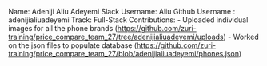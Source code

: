 Name: Adeniji Aliu Adeyemi
Slack Username: Aliu
Github Username : adenijialiuadeyemi
Track: Full-Stack
Contributions:
    - Uploaded individual images for all the phone brands (https://github.com/zuri-training/price_compare_team_27/tree/adenijialiuadeyemi/uploads)
    - Worked on the json files to populate database (https://github.com/zuri-training/price_compare_team_27/blob/adenijialiuadeyemi/phones.json)
